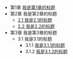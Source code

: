 - 第1章 [我是第1章的标题](chapter1/chapter1)
- 第2章 我是第2章的标题
    - [2.1 我是2.1的标题](chapter2/chapter2_1)
    - [2.2 我是2.2的标题](chapter2/chapter2_2)
- 第3章 我是第3章的标题
    - 3.1 我是3.1的标题
        - 3.1.1 [我是3.1.1的标题](chapter3/chapter3_1/chapter3_1_1)
        - 3.1.2 [我是3.1.2的标题](chapter3/chapter3_1/chapter3_1_2)
